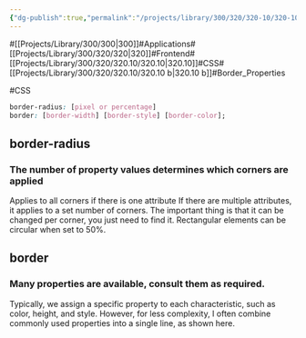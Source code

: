 ```yaml
---
{"dg-publish":true,"permalink":"/projects/library/300/320/320-10/320-10-b/","noteIcon":"0","created":"2024-02-21T12:25:43.078+09:00","updated":"2024-04-11T00:39:25.844+09:00"}
---
```


#[[Projects/Library/300/300\|300]]#Applications#[[Projects/Library/300/320/320\|320]]#Frontend#[[Projects/Library/300/320/320.10/320.10\|320.10]]#CSS#[[Projects/Library/300/320/320.10/320.10 b\|320.10 b]]#Border_Properties




#CSS 

```css
border-radius: [pixel or percentage]
border: [border-width] [border-style] [border-color];
```

## border-radius

### The number of property values determines which corners are applied
Applies to all corners if there is one attribute
If there are multiple attributes, it applies to a set number of corners.
The important thing is that it can be changed per corner, you just need to find it.
Rectangular elements can be circular when set to 50%.

## border

### Many properties are available, consult them as required.

Typically, we assign a specific property to each characteristic, such as color, height, and style. However, for less complexity, I often combine commonly used properties into a single line, as shown here.